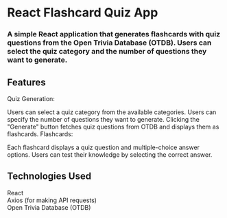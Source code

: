 <H1>React Flashcard Quiz App</H1>

<H3>A simple React application that generates flashcards with quiz questions from the Open Trivia Database (OTDB). Users can select the quiz category and the number of questions they want to generate.</H3>

## Features
Quiz Generation:

Users can select a quiz category from the available categories.
Users can specify the number of questions they want to generate.
Clicking the "Generate" button fetches quiz questions from OTDB and displays them as flashcards.
Flashcards:

Each flashcard displays a quiz question and multiple-choice answer options.
Users can test their knowledge by selecting the correct answer.

## Technologies Used
React <br>
Axios (for making API requests)<br>
Open Trivia Database (OTDB)